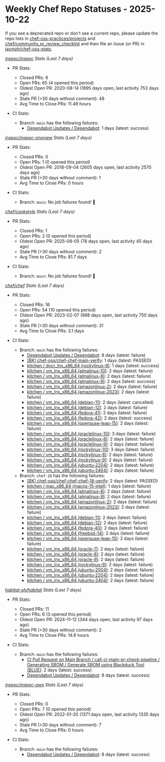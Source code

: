 # Weekly Chef Repo Statuses - 2025-10-22

If you see a deprecated repo or don't see a current repo, please update the
repo lists in
[chef-oss-practices/projects](https://github.com/chef/chef-oss-practices/tree/main/projects)
and
[chef/community_pr_review_checklist](https://github.com/chef/chef/blob/main/docs/dev/how_to/community_pr_review_checklist.md)
and then file an Issue (or PR) in
[jaymzh/chef-oss-stats](https://github.com/jaymzh/chef-oss-stats).


*_[inspec/inspec](https://github.com/inspec/inspec) Stats (Last 7 days)_*

* PR Stats:
    * Closed PRs: 8
    * Open PRs: 65 (4 opened this period)
    * Oldest Open PR: 2020-08-14 (1895 days open, last activity 753 days ago)
    * Stale PR (>30 days without comment): 48
    * Avg Time to Close PRs: 11.49 hours

* CI Stats:
    * Branch: `main` has the following failures:
        * [Dependabot Updates / Dependabot](https://github.com/inspec/inspec/actions/workflows/dependabot/dependabot-updates?query=branch%3Amain): 1 days (latest: success)

*_[inspec/inspec-oneview](https://github.com/inspec/inspec-oneview) Stats (Last 7 days)_*

* PR Stats:
    * Closed PRs: 0
    * Open PRs: 1 (0 opened this period)
    * Oldest Open PR: 2018-09-04 (2605 days open, last activity 2570 days ago)
    * Stale PR (>30 days without comment): 1
    * Avg Time to Close PRs: 0 hours

* CI Stats:
    * Branch: `main`: No job failures found! :tada:

*_[chef/cookstyle](https://github.com/chef/cookstyle) Stats (Last 7 days)_*

* PR Stats:
    * Closed PRs: 1
    * Open PRs: 2 (0 opened this period)
    * Oldest Open PR: 2025-08-05 (78 days open, last activity 45 days ago)
    * Stale PR (>30 days without comment): 2
    * Avg Time to Close PRs: 81.7 days

* CI Stats:
    * Branch: `main`: No job failures found! :tada:

*_[chef/chef](https://github.com/chef/chef) Stats (Last 7 days)_*

* PR Stats:
    * Closed PRs: 16
    * Open PRs: 54 (10 opened this period)
    * Oldest Open PR: 2023-02-07 (988 days open, last activity 750 days ago)
    * Stale PR (>30 days without comment): 31
    * Avg Time to Close PRs: 3.1 days

* CI Stats:
    * Branch: `main` has the following failures:
        * [Dependabot Updates / Dependabot](https://github.com/chef/chef/actions/workflows/dependabot/dependabot-updates?query=branch%3Amain): 8 days (latest: failure)
        * [[BK] chef-oss/chef-chef-main-verify](https://buildkite.com/chef-oss/chef-chef-main-verify): 1 days (latest: PASSED)
        * [kitchen / docr_lnx_x86_64 (rockylinux-9)](https://github.com/chef/chef/actions/.github/workflows/kitchen.yml?query=branch%3Amain): 1 days (latest: success)
        * [kitchen / vm_lnx_x86_64 (almalinux-10)](https://github.com/chef/chef/actions/.github/workflows/kitchen.yml?query=branch%3Amain): 2 days (latest: failure)
        * [kitchen / vm_lnx_x86_64 (almalinux-8)](https://github.com/chef/chef/actions/.github/workflows/kitchen.yml?query=branch%3Amain): 2 days (latest: failure)
        * [kitchen / vm_lnx_x86_64 (almalinux-9)](https://github.com/chef/chef/actions/.github/workflows/kitchen.yml?query=branch%3Amain): 2 days (latest: success)
        * [kitchen / vm_lnx_x86_64 (amazonlinux-2)](https://github.com/chef/chef/actions/.github/workflows/kitchen.yml?query=branch%3Amain): 2 days (latest: failure)
        * [kitchen / vm_lnx_x86_64 (amazonlinux-2023)](https://github.com/chef/chef/actions/.github/workflows/kitchen.yml?query=branch%3Amain): 2 days (latest: failure)
        * [kitchen / vm_lnx_x86_64 (debian-11)](https://github.com/chef/chef/actions/.github/workflows/kitchen.yml?query=branch%3Amain): 2 days (latest: cancelled)
        * [kitchen / vm_lnx_x86_64 (debian-12)](https://github.com/chef/chef/actions/.github/workflows/kitchen.yml?query=branch%3Amain): 2 days (latest: failure)
        * [kitchen / vm_lnx_x86_64 (fedora-41)](https://github.com/chef/chef/actions/.github/workflows/kitchen.yml?query=branch%3Amain): 2 days (latest: failure)
        * [kitchen / vm_lnx_x86_64 (fedora-42)](https://github.com/chef/chef/actions/.github/workflows/kitchen.yml?query=branch%3Amain): 2 days (latest: success)
        * [kitchen / vm_lnx_x86_64 (opensuse-leap-15)](https://github.com/chef/chef/actions/.github/workflows/kitchen.yml?query=branch%3Amain): 2 days (latest: failure)
        * [kitchen / vm_lnx_x86_64 (oraclelinux-10)](https://github.com/chef/chef/actions/.github/workflows/kitchen.yml?query=branch%3Amain): 3 days (latest: failure)
        * [kitchen / vm_lnx_x86_64 (oraclelinux-8)](https://github.com/chef/chef/actions/.github/workflows/kitchen.yml?query=branch%3Amain): 2 days (latest: failure)
        * [kitchen / vm_lnx_x86_64 (oraclelinux-9)](https://github.com/chef/chef/actions/.github/workflows/kitchen.yml?query=branch%3Amain): 2 days (latest: failure)
        * [kitchen / vm_lnx_x86_64 (rockylinux-10)](https://github.com/chef/chef/actions/.github/workflows/kitchen.yml?query=branch%3Amain): 3 days (latest: failure)
        * [kitchen / vm_lnx_x86_64 (rockylinux-8)](https://github.com/chef/chef/actions/.github/workflows/kitchen.yml?query=branch%3Amain): 2 days (latest: failure)
        * [kitchen / vm_lnx_x86_64 (rockylinux-9)](https://github.com/chef/chef/actions/.github/workflows/kitchen.yml?query=branch%3Amain): 2 days (latest: failure)
        * [kitchen / vm_lnx_x86_64 (ubuntu-2204)](https://github.com/chef/chef/actions/.github/workflows/kitchen.yml?query=branch%3Amain): 2 days (latest: failure)
        * [kitchen / vm_lnx_x86_64 (ubuntu-2404)](https://github.com/chef/chef/actions/.github/workflows/kitchen.yml?query=branch%3Amain): 2 days (latest: failure)
    * Branch: `chef-18` has the following failures:
        * [[BK] chef-oss/chef-chef-chef-18-verify](https://buildkite.com/chef-oss/chef-chef-chef-18-verify): 2 days (latest: PASSED)
        * [kitchen / mac_x86_64 (macos-15-intel)](https://github.com/chef/chef/blob/main/.github/workflows/kitchen.yml?query=branch%3Achef-18): 1 days (latest: failure)
        * [kitchen / vm_lnx_x86_64 (almalinux-8)](https://github.com/chef/chef/blob/main/.github/workflows/kitchen.yml?query=branch%3Achef-18): 2 days (latest: failure)
        * [kitchen / vm_lnx_x86_64 (almalinux-9)](https://github.com/chef/chef/blob/main/.github/workflows/kitchen.yml?query=branch%3Achef-18): 2 days (latest: failure)
        * [kitchen / vm_lnx_x86_64 (amazonlinux-2)](https://github.com/chef/chef/blob/main/.github/workflows/kitchen.yml?query=branch%3Achef-18): 2 days (latest: failure)
        * [kitchen / vm_lnx_x86_64 (amazonlinux-2023)](https://github.com/chef/chef/blob/main/.github/workflows/kitchen.yml?query=branch%3Achef-18): 2 days (latest: failure)
        * [kitchen / vm_lnx_x86_64 (debian-11)](https://github.com/chef/chef/blob/main/.github/workflows/kitchen.yml?query=branch%3Achef-18): 2 days (latest: failure)
        * [kitchen / vm_lnx_x86_64 (debian-12)](https://github.com/chef/chef/blob/main/.github/workflows/kitchen.yml?query=branch%3Achef-18): 2 days (latest: failure)
        * [kitchen / vm_lnx_x86_64 (fedora-40)](https://github.com/chef/chef/blob/main/.github/workflows/kitchen.yml?query=branch%3Achef-18): 2 days (latest: failure)
        * [kitchen / vm_lnx_x86_64 (freebsd-14)](https://github.com/chef/chef/blob/main/.github/workflows/kitchen.yml?query=branch%3Achef-18): 2 days (latest: failure)
        * [kitchen / vm_lnx_x86_64 (opensuse-leap-15)](https://github.com/chef/chef/blob/main/.github/workflows/kitchen.yml?query=branch%3Achef-18): 2 days (latest: failure)
        * [kitchen / vm_lnx_x86_64 (oracle-7)](https://github.com/chef/chef/blob/main/.github/workflows/kitchen.yml?query=branch%3Achef-18): 2 days (latest: failure)
        * [kitchen / vm_lnx_x86_64 (oracle-8)](https://github.com/chef/chef/blob/main/.github/workflows/kitchen.yml?query=branch%3Achef-18): 2 days (latest: failure)
        * [kitchen / vm_lnx_x86_64 (oracle-9)](https://github.com/chef/chef/blob/main/.github/workflows/kitchen.yml?query=branch%3Achef-18): 2 days (latest: failure)
        * [kitchen / vm_lnx_x86_64 (rockylinux-9)](https://github.com/chef/chef/blob/main/.github/workflows/kitchen.yml?query=branch%3Achef-18): 2 days (latest: failure)
        * [kitchen / vm_lnx_x86_64 (ubuntu-2004)](https://github.com/chef/chef/blob/main/.github/workflows/kitchen.yml?query=branch%3Achef-18): 2 days (latest: failure)
        * [kitchen / vm_lnx_x86_64 (ubuntu-2204)](https://github.com/chef/chef/blob/main/.github/workflows/kitchen.yml?query=branch%3Achef-18): 2 days (latest: failure)
        * [kitchen / vm_lnx_x86_64 (ubuntu-2404)](https://github.com/chef/chef/blob/main/.github/workflows/kitchen.yml?query=branch%3Achef-18): 2 days (latest: failure)

*_[habitat-sh/habitat](https://github.com/habitat-sh/habitat) Stats (Last 7 days)_*

* PR Stats:
    * Closed PRs: 11
    * Open PRs: 6 (3 opened this period)
    * Oldest Open PR: 2024-11-12 (344 days open, last activity 97 days ago)
    * Stale PR (>30 days without comment): 2
    * Avg Time to Close PRs: 14.6 hours

* CI Stats:
    * Branch: `main` has the following failures:
        * [CI Pull Request on Main Branch / call-ci-main-pr-check-pipeline / Generating SBOM / Generate SBOM using Blackduck Tool (BLUE)](https://github.com/habitat-sh/habitat/actions/.github/workflows/ci-main-pull-request-stub.yml?query=branch%3Amain): 2 days (latest: success)
        * [Dependabot Updates / Dependabot](https://github.com/habitat-sh/habitat/actions/workflows/dependabot/dependabot-updates?query=branch%3Amain): 8 days (latest: success)

*_[inspec/inspec-aws](https://github.com/inspec/inspec-aws) Stats (Last 7 days)_*

* PR Stats:
    * Closed PRs: 0
    * Open PRs: 7 (0 opened this period)
    * Oldest Open PR: 2022-01-20 (1371 days open, last activity 1335 days ago)
    * Stale PR (>30 days without comment): 7
    * Avg Time to Close PRs: 0 hours

* CI Stats:
    * Branch: `main` has the following failures:
        * [Dependabot Updates / Dependabot](https://github.com/inspec/inspec-aws/actions/workflows/dependabot/dependabot-updates?query=branch%3Amain): 8 days (latest: success)

